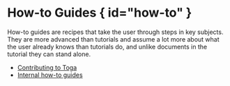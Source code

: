 # How-to Guides  { id="how-to" }

How-to guides are recipes that take the user through steps in key
subjects. They are more advanced than tutorials and assume a lot more
about what the user already knows than tutorials do, and unlike
documents in the tutorial they can stand alone.

* [Contributing to Toga](./contribute)
* [Internal how-to guides](./internal)
